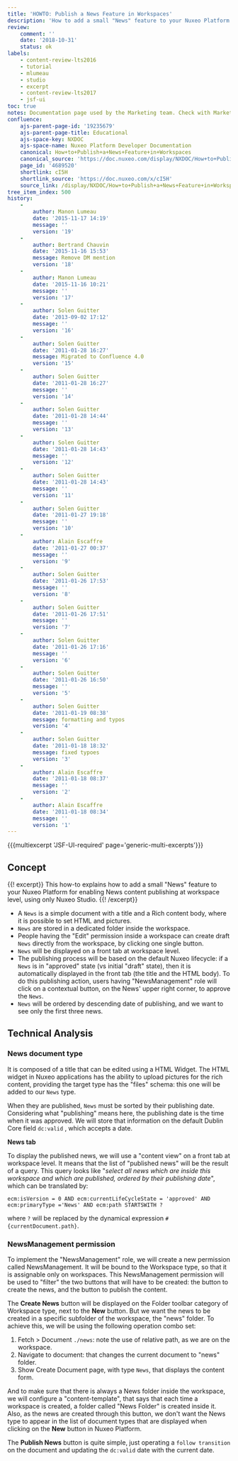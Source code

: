 ```yaml
---
title: 'HOWTO: Publish a News Feature in Workspaces'
description: 'How to add a small "News" feature to your Nuxeo Platform for enabling News content publishing at workspace level, using only Nuxeo Studio.'
review:
    comment: ''
    date: '2018-10-31'
    status: ok
labels:
    - content-review-lts2016
    - tutorial
    - mlumeau
    - studio
    - excerpt
    - content-review-lts2017
    - jsf-ui
toc: true
notes: Documentation page used by the Marketing team. Check with Marketing before deleting or moving.
confluence:
    ajs-parent-page-id: '19235679'
    ajs-parent-page-title: Educational
    ajs-space-key: NXDOC
    ajs-space-name: Nuxeo Platform Developer Documentation
    canonical: How+to+Publish+a+News+Feature+in+Workspaces
    canonical_source: 'https://doc.nuxeo.com/display/NXDOC/How+to+Publish+a+News+Feature+in+Workspaces'
    page_id: '4689520'
    shortlink: cI5H
    shortlink_source: 'https://doc.nuxeo.com/x/cI5H'
    source_link: /display/NXDOC/How+to+Publish+a+News+Feature+in+Workspaces
tree_item_index: 500
history:
    -
        author: Manon Lumeau
        date: '2015-11-17 14:19'
        message: ''
        version: '19'
    -
        author: Bertrand Chauvin
        date: '2015-11-16 15:53'
        message: Remove DM mention
        version: '18'
    -
        author: Manon Lumeau
        date: '2015-11-16 10:21'
        message: ''
        version: '17'
    -
        author: Solen Guitter
        date: '2013-09-02 17:12'
        message: ''
        version: '16'
    -
        author: Solen Guitter
        date: '2011-01-28 16:27'
        message: Migrated to Confluence 4.0
        version: '15'
    -
        author: Solen Guitter
        date: '2011-01-28 16:27'
        message: ''
        version: '14'
    -
        author: Solen Guitter
        date: '2011-01-28 14:44'
        message: ''
        version: '13'
    -
        author: Solen Guitter
        date: '2011-01-28 14:43'
        message: ''
        version: '12'
    -
        author: Solen Guitter
        date: '2011-01-28 14:43'
        message: ''
        version: '11'
    -
        author: Solen Guitter
        date: '2011-01-27 19:18'
        message: ''
        version: '10'
    -
        author: Alain Escaffre
        date: '2011-01-27 00:37'
        message: ''
        version: '9'
    -
        author: Solen Guitter
        date: '2011-01-26 17:53'
        message: ''
        version: '8'
    -
        author: Solen Guitter
        date: '2011-01-26 17:51'
        message: ''
        version: '7'
    -
        author: Solen Guitter
        date: '2011-01-26 17:16'
        message: ''
        version: '6'
    -
        author: Solen Guitter
        date: '2011-01-26 16:50'
        message: ''
        version: '5'
    -
        author: Solen Guitter
        date: '2011-01-19 08:38'
        message: formatting and typos
        version: '4'
    -
        author: Solen Guitter
        date: '2011-01-18 18:32'
        message: fixed typoes
        version: '3'
    -
        author: Alain Escaffre
        date: '2011-01-18 08:37'
        message: ''
        version: '2'
    -
        author: Alain Escaffre
        date: '2011-01-18 08:34'
        message: ''
        version: '1'
---
```


{{{multiexcerpt 'JSF-UI-required' page='generic-multi-excerpts'}}}

## Concept

{{! excerpt}}
This how-to explains how to add a small "News" feature to your Nuxeo Platform for enabling News content publishing at workspace level, using only Nuxeo Studio.
{{! /excerpt}}

- A `News` is a simple document with a title and a Rich content body, where it is possible to set HTML and pictures.
- `News` are stored in a dedicated folder inside the workspace.
- People having the "Edit" permission inside a workspace can create draft `News` directly from the workspace, by clicking one single button.
- `News` will be displayed on a front tab at workspace level.
- The publishing process will be based on the default Nuxeo lifecycle: if a `News` is in "approved" state (vs initial "draft" state), then it is automatically displayed in the front tab (the title and the HTML body). To do this publishing action, users having "NewsManagement" role will click on a contextual button, on the News' upper right corner, to approve the `News`.
- `News` will be ordered by descending date of publishing, and we want to see only the first three news.

## Technical Analysis

### News document type

It is composed of a title that can be edited using a HTML Widget. The HTML widget in Nuxeo applications has the ability to upload pictures for the rich content, providing the target type has the "files" schema: this one will be added to our `News` type.

When they are published, `News` must be sorted by their publishing date. Considering what "publishing" means here, the publishing date is the time when it was approved. We will store that information on the default Dublin Core field `dc:valid` , which accepts a date.

**News tab**

To display the published news, we will use a "content view" on a front tab at workspace level. It means that the list of "published news" will be the result of a query. This query looks like "_select all news which are inside this workspace and which are published, ordered by their publishing date_", which can be translated by:

```
ecm:isVersion = 0 AND ecm:currentLifeCycleState = 'approved' AND ecm:primaryType ='News' AND ecm:path STARTSWITH ?
```

where `?` will be replaced by the dynamical expression `#{currentDocument.path}`.

### NewsManagement permission

To implement the "NewsManagement" role, we will create a new permission called NewsManagement. It will be bound to the Workspace type, so that it is assignable only on workspaces. This NewsManagement permission will be used to "filter" the two buttons that will have to be created: the button to create the news, and the button to publish the content.

The **Create News** button will be displayed on the Folder toolbar category of Workspace type, next to the **New** button. But we want the news to be created in a specific subfolder of the workspace, the "news" folder. To achieve this, we will be using the following operation combo set:

1.  Fetch > Document `./news`: note the use of relative path, as we are on the workspace.
2.  Navigate to document: that changes the current document to "news" folder.
3.  Show Create Document page, with type `News`, that displays the content form.

And to make sure that there is always a News folder inside the workspace, we will configure a "content-template", that says that each time a workspace is created, a folder called "News Folder" is created inside it.
Also, as the news are created through this button, we don't want the News type to appear in the list of document types that are displayed when clicking on the **New** button in Nuxeo Platform.

The **Publish News** button is quite simple, just operating a `follow transition` on the document and updating the `dc:valid` date with the current date.
